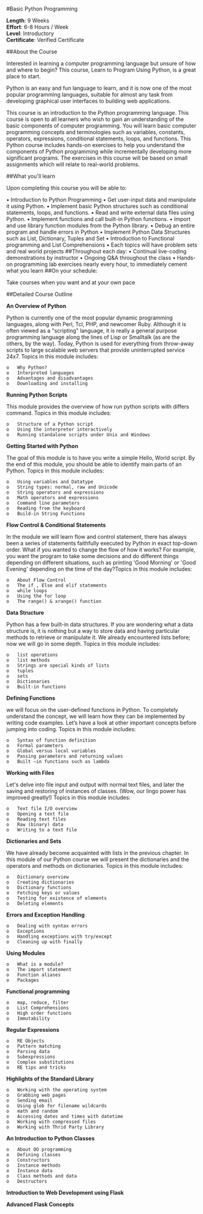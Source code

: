 #Basic Python Programming

**Length**: 9 Weeks<br>
**Effort**:  6-8 Hours / Week<br>
**Level**: Introductory<br>
**Certificate**: Verified Certificate 

##About the Course
<p>Interested in learning a computer programming language but unsure of how and where to begin? This course, Learn to Program Using Python, is a great place to start.</p>
<p>Python is an easy and fun language to learn, and it is now one of the most popular programming languages, suitable for almost any task from developing graphical user interfaces to building web applications.</p>
<p>This course is an introduction to the Python programming language. This course is open to all learners who wish to gain an understanding of the basic components of computer programming. You will learn basic computer programming concepts and terminologies such as variables, constants, operators, expressions, conditional statements, loops, and functions. This Python course includes hands-on exercises to help you understand the components of Python programming while incrementally developing more significant programs. The exercises in this course will be based on small assignments which will relate to real-world problems.</p>
##What you'll learn
<p>Upon completing this course you will be able to:</p>
	•	Introduction to Python Programming
	•	Get user-input data and manipulate it using Python.
	•	Implement basic Python structures such as conditional statements, loops, and functions.
	•	Read and write external data files using Python.
	•	Implement functions and call built-in Python functions.
	•	Import and use library function modules from the Python library.
	•	Debug an entire program and handle errors in Python
	•	Implement Python Data Structures such as List, Dictionary, Tuples and Set
	•	Introduction to Functional programming and List Comprehensions
	•	Each  topics will have  problem sets  and real world projects 
##Throughout each day:
	•	Continual live-coding demonstrations by instructor
	•	Ongoing Q&A throughout the class
	•	Hands-on programming lab exercises nearly every hour, to immediately cement what you learn
##On your schedule:
<p>Take courses when you want and at your own pace</p>

##Detailed Course Outline

**An Overview of Python**
<p>Python is currently one of the most popular dynamic programming languages, along with Perl, Tcl, PHP, and newcomer Ruby. Although it is often viewed as a "scripting" language, it is really a general purpose programming language along the lines of Lisp or Smalltalk (as are the others, by the way). Today, Python is used for everything from throw-away scripts to large scalable web servers that provide uninterrupted service 24x7. Topics in this module includes:</p>

	o	Why Python?
	o	Interpreted languages
	o	Advantages and disadvantages
	o	Downloading and installing

**Running Python Scripts**

<p>This module provides the overview of how run python scripts with differs command. Topics in this module includes:</p>

	o	Structure of a Python script
	o	Using the interpreter interactively
	o	Running standalone scripts under Unix and Windows

**Getting Started with Python**

<p>The goal of this module is to have you write a simple Hello, World script. By the end of this module, you should be able to identify main parts of an Python.  Topics in this module includes:</p>

	o	Using variables and Datatype
	o	String types: normal, raw and Unicode
	o	String operators and expressions
	o	Math operators and expressions
	o	Command line parameters
	o	Reading from the keyboard
	o	Build-in String Functions

**Flow Control & Conditional Statements**

<p>In the module we will learn flow and control statement, there has always been a series of statements faithfully executed by Python in exact top-down order. What if you wanted to change the flow of how it works? For example, you want the program to take some decisions and do different things depending on different situations, such as printing 'Good Morning' or 'Good Evening' depending on the time of the day?Topics in this module includes:</p>

	o	About Flow Control
	o	The if , Else and elif statements
	o	while loops
	o	Using the for loop
	o	The range() & xrange() function

**Data Structure**

<p>Python has a few built-in data structures. If you are wondering what a data structure is, it is nothing but a way to store data and having particular methods to retrieve or manipulate it. We already encountered lists before; now we will go in some depth. Topics in this module includes:</p>

	o	list operations
	o	list methods
	o	Strings are special kinds of lists
	o	tuples
	o	sets
	o	Dictionaries
	o	Built-in functions

**Defining Functions**
<p>we will focus on the user-defined functions in Python. To completely understand the concept, we will learn how they can be implemented by writing code examples. Let’s have a look at other important concepts before jumping into coding. Topics in this module includes:</p>

	o	Syntax of function definition
	o	Formal parameters
	o	Global versus local variables
	o	Passing parameters and returning values
	o	Built –in functions such as lambda

**Working with Files**

<p>Let's delve into file input and output with normal text files, and later the saving and restoring of instances of classes. (Wow, our lingo power has improved greatly!) Topics in this module includes:</p>

	o	Text file I/O overview
	o	Opening a text file
	o	Reading text files
	o	Raw (binary) data
	o	Writing to a text file

**Dictionaries and Sets**

<p>We have already become acquainted with lists in the previous chapter. In this module of our  Python course we will present the dictionaries and the operators and methods on dictionaries. Topics in this module includes:</p>

	o	Dictionary overview
	o	Creating dictionaries
	o	Dictionary functions
	o	Fetching keys or values
	o	Testing for existence of elements
	o	Deleting elements

**Errors and Exception Handling**

	o	Dealing with syntax errors	
	o	Exceptions
	o	Handling exceptions with try/except
	o	Cleaning up with finally

**Using Modules**

	o	What is a module?
	o	The import statement
	o	Function aliases
	o	Packages

**Functional programming**

	o	map, reduce, filter
	o	List Comprehensions
	o	High order functions
	o	Immutability

**Regular Expressions**

	o	RE Objects
	o	Pattern matching
	o	Parsing data
	o	Subexpressions
	o	Complex substitutions
	o	RE tips and tricks

**Highlights of the Standard Library**

	o	Working with the operating system
	o	Grabbing web pages
	o	Sending email
	o	Using glob for filename wildcards
	o	math and random
	o	Accessing dates and times with datetime
	o	Working with compressed files
	o	Working with Thrid Party Library

**An Introduction to Python Classes**

	o	About OO programming
	o	Defining classes
	o	Constructors
	o	Instance methods
	o	Instance data
	o	Class methods and data
	o	Destructors

**Introduction to Web Development using Flask**

**Advanced Flask Concepts**
